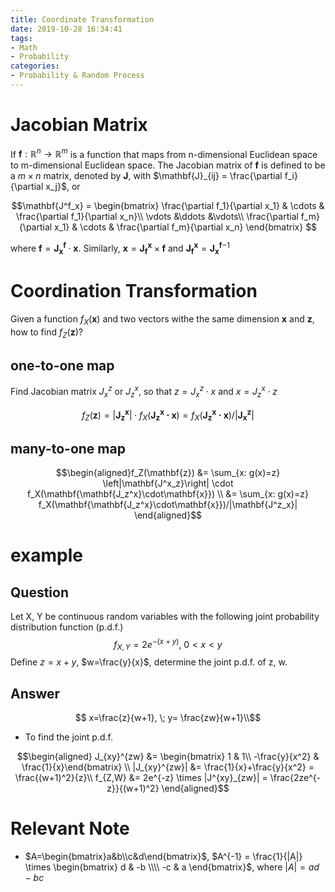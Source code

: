 ```yaml
---
title: Coordinate Transformation
date: 2019-10-28 16:34:41
tags:
- Math
- Probability
categories:
- Probability & Random Process
---
```


# Jacobian Matrix

If $\mathbf{f}:\mathbb{R}^n\rightarrow \mathbb{R}^m$ is a function  that maps from n-dimensional Euclidean space to m-dimensional Euclidean space. The Jacobian matrix of $\mathbf{f}$ is defined to be a $m\times n$ matrix, denoted by $\mathbf{J}$, with $\mathbf{J}_{ij} = \frac{\partial f_i}{\partial x_j}$, or

$$\mathbf{J^f_x} = \begin{bmatrix} \frac{\partial f_1}{\partial x_1} & \cdots & \frac{\partial f_1}{\partial x_n}\\
\vdots &\ddots &\vdots\\
\frac{\partial f_m}{\partial x_1} & \cdots & \frac{\partial f_m}{\partial x_n} \end{bmatrix} $$


where $\mathbf{f} = \mathbf{J_x^f}\cdot \mathbf{x}$. Similarly, $\mathbf{x} = \mathbf{J_f^x}\times \mathbf{f}$ and $\mathbf{J_f^x} = \mathbf{J_x^f}^{-1}$

# Coordination Transformation

Given a function $f_X(\mathbf{x})$ and two vectors withe the same dimension $\mathbf{x}$ and $\mathbf{z}$, how to find $f_Z(\mathbf{z})$?

## one-to-one map
Find Jacobian matrix $J^z_x$ or $J^x_z$, so that $z = J^z_x \cdot x$ and $x = J_z^x \cdot z$

$$f_Z(\mathbf{z}) = \left|\mathbf{J^x_z}\right| \cdot f_X(\mathbf{\mathbf{J_z^x}\cdot\mathbf{x}}) = f_X(\mathbf{\mathbf{J_z^x}\cdot\mathbf{x}})/|\mathbf{J^z_x}| $$

## many-to-one map

$$\begin{aligned}f_Z(\mathbf{z}) &= \sum_{x: g(x)=z} \left|\mathbf{J^x_z}\right| \cdot f_X(\mathbf{\mathbf{J_z^x}\cdot\mathbf{x}}) \\
&= \sum_{x: g(x)=z} f_X(\mathbf{\mathbf{J_z^x}\cdot\mathbf{x}})/|\mathbf{J^z_x}| \end{aligned}$$
  
# example

## Question

Let X, Y be continuous random variables with the following joint probability distribution function (p.d.f.)
$$f_{X,Y} = 2e^{-(x+y)},\; 0<x<y$$
Define $z=x+y$, $w=\frac{y}{x}$, determine the joint p.d.f. of z, w.
## Answer

$$ x=\frac{z}{w+1}, \; y= \frac{zw}{w+1}\\$$

- To find the joint p.d.f.

$$\begin{aligned}
J_{xy}^{zw} &= \begin{bmatrix} 1 & 1\\ -\frac{y}{x^2} & \frac{1}{x}\end{bmatrix} \\
|J_{xy}^{zw}| &= \frac{1}{x}+\frac{y}{x^2} = \frac{(w+1)^2}{z}\\
f_{Z,W} &= 2e^{-z} \times |J^{xy}_{zw}| = \frac{2ze^{-z}}{(w+1)^2} \end{aligned}$$
<!-- 
- How to find the marginal p.d.f.?
  - For a given value z, $f_Z(z)$ equals the sum of all $f_{X,Y}(x,y)$ satisfying $x+y=z$. This means, for a provided z and x, y is uniquely determined (i.e. z-x). We can integral over x in the range of $(0,\frac{z}{2})$ since $x<y$ and $x+y=z$.

    $$f_Z(z) = \int_{0}^{\frac{z}{2}} 2e^{-(x+z-x)} \mathrm{d}x = ze^{-z}$$

  - Similarly, to get $f_W(w)$, we can integral over x for all $y = wx$ from $0$ to $+\infty$.
    
    $$f_W(w) = \int_{0}^{+\infty}2e^{-(x+wx)}\mathrm{d}x = \frac{2}{w+1}$$

- Since $f_{Z,W}(z,w)\neq f_Z(z)\cdot f_W(w)$, they are not independent. -->

<!-- # Expectation and Variance

For $\mathbf{X}$ and $\mathbf{Y} = \mathbf{A}\mathbf{X}$, if $E[\mathbf{X}]=\mathbf{\mu}$ and $Cov[\mathbf{X}]=\mathbf{\Sigma}$, then $E[\mathbf{Y}]=\mathbf{A}\mathbf{\mu}$ and $Cov[\mathbf{X}]=\mathbf{\Sigma}$ -->


# Relevant Note

- $A=\begin{bmatrix}a&b\\c&d\end{bmatrix}$, $A^{-1} = \frac{1}{|A|} \times \begin{bmatrix} d & -b \\\\ -c & a \end{bmatrix}$, where $|A|=ad-bc$
